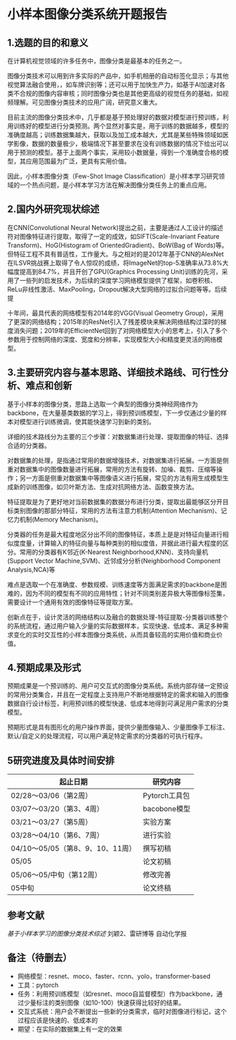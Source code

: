 # 小样本图像分类系统开题报告

## 1.选题的目的和意义

在计算机视觉领域的许多任务中，图像分类是最基本的任务之一。

图像分类技术可以用到许多实际的产品中，如手机相册的自动标签化显示；与其他视觉算法融合使用，，如车牌识别等；还可以用于加快生产力，如基于AI加速对各类不合规的图像内容审核；同时图像分类也是其他更高级的视觉任务的基础，如视频理解。可见图像分类技术的应用广阔，研究意义重大。

目前主流的图像分类技术中，几乎都是基于预处理好的数据对模型进行预训练，利用训练好的模型进行分类预测。两个显然对事实是，用于训练的数据越多，模型的准确度越高；训练数据集越大，获取以及加工成本越大，尤其是某些特殊领域如医学影像，数据的数量极少，极端情况下甚至要求在没有训练数据的情况下给出可以用于预测的模型。基于上面两个事实，采用较小数据量，得到一个准确度合格的模型，其应用范围最为广泛，更具有实用价值。

因此，小样本图像分类（Few-Shot Image Classification）是小样本学习研究领域的一个热点问题，是小样本学习方法在解决图像分类任务上的重点应用。

## 2.国内外研究现状综述

在CNN(Convolutional Neural Network)提出之前，主要是通过人工设计的描述符对图像特征进行提取，取得了一定的成效，如SIFT(Scale-Invariant Feature Transform)、HoG(Histogram of OrientedGradient)、BoW(Bag of Words)等。但特征工程不具有普适性，工作量大。与之相对的是2012年基于CNN的AlexNet在ILSVR挑战赛上取得了令人惊叹的成绩，将ImageNet的top-5准确率从73.8%大幅度提高到84.7%，并且开创了GPU(Graphics Processing Unit)训练的先河，采用了一些列的启发技术，为后续的深度学习网络模型提供了框架，如卷积核、ReLu非线性激活、MaxPooling，Dropout解决大型网络的过拟合问题等等。后续提

十年间，最具代表的网络模型有2014年的VGG(Visual Geometry Group)，采用了更深的网络结构；2015年的ResNet引入了残差模块来解决网络结构过深时的梯度消失问题；2019年的EfficientNet回到了对网络模型大小的思考上，引入了多个参数用于控制网络的深度、宽度和分辨率，实现模型大小和精度更灵活的网络模型。

## 3.主要研究内容与基本思路、详细技术路线、可行性分析、难点和创新

基于小样本的图像分类，思路上选取一个典型的图像分类神经网络作为backbone，在大量基类数据的学习上，得到预训练模型，下一步仅通过少量的样本对模型进行训练微调，使其能快速学习到新的类别。

详细的技术路线分为主要的三个步骤：对数据集进行处理、提取图像的特征、选择合适的分类器。

对数据集的处理，是指通过常用的数据增强技术，对数据集进行拓展。一方面是侧重对数据集中的图像数量进行拓展，常用的方法有旋转、加噪、裁剪、压缩等操作；另一方面是侧重对数据集中等图像语义进行拓展，常见的方法有用生成模型生成新的训练图像，如贝叶斯方法、生成对抗网络方法、函数变换方法。

特征提取是为了更好地对当前数据集的数据分布进行分类，提取出最能够区分开目标类别图像的那部分特征，常用的方法有注意力机制(Attention Mechanism)、记忆力机制(Memory Mechanism)。

分类器的任务是最大程度地区分出不同的图像特征，本质上是是对特征向量进行相似度度量，计算输入的特征向量与每种类别的相似度值，并据此进行最大程度的区分。常用的分类器有K邻近(K-Nearest Neighborhood,KNN)、支持向量机(Support Vector Machine,SVM)、近邻成分分析(Neighborhood Component Analysis,NCA)等

难点是选取一个在准确度、参数规模、训练速度等方面满足需求的backbone是困难的，因为不同的模型有不同的应用特性；针对不同类别差异极大等图像标签集，需要设计一个通用有效的图像特征等提取方案。

创新点在于，设计灵活的网络结构以及融合的数据处理-特征提取-分类器训练整个的系统流程，通过用户输入少量的实际数据样本，实现快速、低成本、满足多种需求变化的实时交互性的小样本图像分类系统，从而具备较高的实用价值和商业价值。

## 4.预期成果及形式

预期成果是一个预训练的、用户可交互式的图像分类系统。系统内部存储一定预设的常用分类集合，并且在一定程度上支持用户不断地根据特定的需求和输入的图像数据自行设计标签，利用预训练的模型快速、低成本地得到可满足用户需求的分类模型。

预期形式是具有图形化的用户操作界面，提供少量图像输入、少量图像手工标注、默认/自定义的处理流程，可以用户满足特定需求的分类器的可执行程序。

## 5研究进度及具体时间安排 

| 起止日期                         | 研究内容      |
| -------------------------------- | ------------- |
| 02/28～03/06（第2周）            | Pytorch工具包 |
| 03/07～03/20（第3、4周）         | bacobone模型  |
| 03/21～03/27（第5周）            | 实验方案      |
| 03/28～04/10（第6、7周）         | 进行实验      |
| 04/10～05/05（第8、9、10、11周） | 撰写初稿      |
| 05/05                            | 论文初稿      |
| 05/06～05/中旬（第12周）         | 修改完善      |
| 05中旬                           | 论文终稿      |

## 参考文献

*基于小样本学习的图像分类技术综述* 刘颖2、雷研博等 自动化学报

## 备注（待删去）

* 网络模型：resnet、moco、faster、rcnn、yolo，transformer-based
* 工具：pytorch
* 任务：利用预训练模型（如resnet、moco自监督模型）作为backbone，通过少量标注的类别图像（如10-100）快速获得比较好的结果。
* 交互式系统：用户会不断提出一些新的分类需求，临时对图像进行标记，这个过程应该是快速的、低成本的
* 期望：在实际的数据集上有一定的效果
